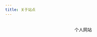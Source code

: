 ```yaml
---
title: 关于站点
---
```


<!-- Valaxy + valaxy-theme-yun Demo Site

- Default Theme: [valaxy-theme-yun](https://github.com/YunYouJun/valaxy/blob/main/packages/valaxy-theme-yun/) -->
<br/>
<div align="center">个人网站</div>
